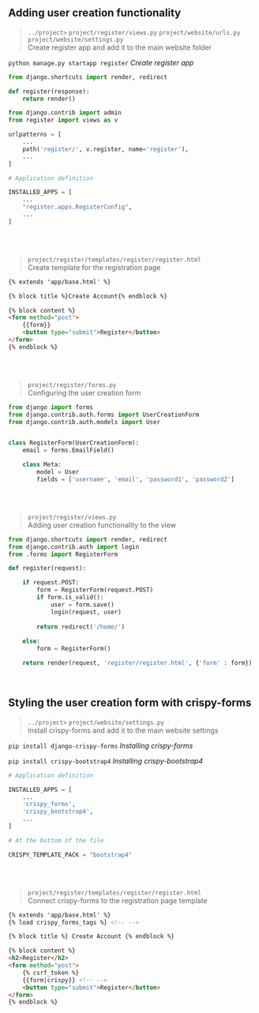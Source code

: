 ## Adding user creation functionality

> `../project>` `project/register/views.py` `project/website/urls.py` `project/website/settings.py` <br>
> Create register app and add it to the main website folder

`python manage.py startapp register` *Create register app*


```python
from django.shortcuts import render, redirect

def register(response):
    return render()
```
```python
from django.contrib import admin
from register import views as v

urlpatterns = [
    ...
    path('register/', v.register, name='register'),
    ...
]
```
```python
# Application definition

INSTALLED_APPS = [
    ...
    "register.apps.RegisterConfig",
    ...
]
```

<br>
<br>

> `project/register/templates/register/register.html` <br>
> Create template for the registration page

```html
{% extends 'app/base.html' %}

{% block title %}Create Account{% endblock %}

{% block content %}
<form method="post">
    {{form}}
    <button type="submit">Register</button>
</form> 
{% endblock %}
```

<br>
<br>

> `project/register/forms.py` <br>
> Configuring the user creation form

```python
from django import forms
from django.contrib.auth.forms import UserCreationForm
from django.contrib.auth.models import User


class RegisterForm(UserCreationForm):
    email = forms.EmailField()

    class Meta:
        model = User
        fields = ['username', 'email', 'password1', 'password2']
```

<br>
<br>

> `project/register/views.py` <br>
> Adding user creation functionality to the view

``` python
from django.shortcuts import render, redirect
from django.contrib.auth import login
from .forms import RegisterForm

def register(request):

    if request.POST:
        form = RegisterForm(request.POST)
        if form.is_valid():
            user = form.save()
            login(request, user)
        
        return redirect('/home/')
    
    else:
        form = RegisterForm()

    return render(request, 'register/register.html', {'form' : form})
```

<br>

## Styling the user creation form with crispy-forms

> `../project>` `project/website/settings.py` <br>
> Install crispy-forms and add it to the main website settings

`pip install django-crispy-forms` *Installing crispy-forms*

`pip install crispy-bootstrap4` *Installing crispy-bootstrap4*

```python
# Application definition

INSTALLED_APPS = [
    ...
    'crispy_forms',
    'crispy_bootstrap4',
    ...
]

# At the bottom of the file

CRISPY_TEMPLATE_PACK = "bootstrap4"
```

<br>
<br>

> `project/register/templates/register/register.html` <br>
> Connect crispy-forms to the registration page template

```html
{% extends 'app/base.html' %}
{% load crispy_forms_tags %} <!-- -->

{% block title %} Create Account {% endblock %}

{% block content %}
<h2>Register</h2>
<form method="post">
    {% csrf_token %}
    {{form|crispy}} <!-- -->
    <button type="submit">Register</button>
</form> 
{% endblock %}
```
